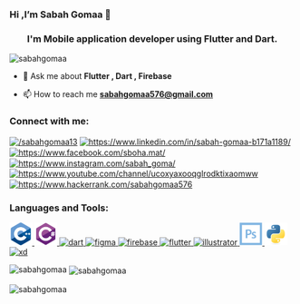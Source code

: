 ### Hi ,I’m Sabah Gomaa 👋

<h3 align="center">I'm Mobile application developer using Flutter and Dart.</h3>

<p align="left"> <img src="https://komarev.com/ghpvc/?username=sabahgomaa&label=Profile%20views&color=0e75b6&style=flat" alt="sabahgomaa" /> </p>
<!-- 
<p align="left"> <a href="https://github.com/ryo-ma/github-profile-trophy"><img src="https://github-profile-trophy.vercel.app/?username=sabahgomaa" alt="sabahgomaa" /></a> </p> -->

- 💬 Ask me about **Flutter , Dart , Firebase**

- 📫 How to reach me **sabahgomaa576@gmail.com**

<h3 align="left">Connect with me:</h3>
<p align="left">
<a href="https://twitter.com//sabahgomaa13" target="blank"><img align="center" src="https://raw.githubusercontent.com/rahuldkjain/github-profile-readme-generator/master/src/images/icons/Social/twitter.svg" alt="/sabahgomaa13" height="30" width="40" /></a>
<a href="https://linkedin.com/in/https://www.linkedin.com/in/sabah-gomaa-b171a1189/" target="blank"><img align="center" src="https://raw.githubusercontent.com/rahuldkjain/github-profile-readme-generator/master/src/images/icons/Social/linked-in-alt.svg" alt="https://www.linkedin.com/in/sabah-gomaa-b171a1189/" height="30" width="40" /></a>
<a href="https://fb.com/https://www.facebook.com/sboha.mat/" target="blank"><img align="center" src="https://raw.githubusercontent.com/rahuldkjain/github-profile-readme-generator/master/src/images/icons/Social/facebook.svg" alt="https://www.facebook.com/sboha.mat/" height="30" width="40" /></a>
<a href="https://instagram.com/https://www.instagram.com/sabah_goma/" target="blank"><img align="center" src="https://raw.githubusercontent.com/rahuldkjain/github-profile-readme-generator/master/src/images/icons/Social/instagram.svg" alt="https://www.instagram.com/sabah_goma/" height="30" width="40" /></a>
<a href="https://www.youtube.com/c/https://www.youtube.com/channel/ucoxyaxooqglrodktixaomww" target="blank"><img align="center" src="https://raw.githubusercontent.com/rahuldkjain/github-profile-readme-generator/master/src/images/icons/Social/youtube.svg" alt="https://www.youtube.com/channel/ucoxyaxooqglrodktixaomww" height="30" width="40" /></a>
<a href="https://www.hackerrank.com/https://www.hackerrank.com/sabahgomaa576" target="blank"><img align="center" src="https://raw.githubusercontent.com/rahuldkjain/github-profile-readme-generator/master/src/images/icons/Social/hackerrank.svg" alt="https://www.hackerrank.com/sabahgomaa576" height="30" width="40" /></a>
</p>

<h3 align="left">Languages and Tools:</h3>
<p align="left"> <a href="https://www.w3schools.com/cpp/" target="_blank" rel="noreferrer"> <img src="https://raw.githubusercontent.com/devicons/devicon/master/icons/cplusplus/cplusplus-original.svg" alt="cplusplus" width="40" height="40"/> </a> <a href="https://www.w3schools.com/cs/" target="_blank" rel="noreferrer"> <img src="https://raw.githubusercontent.com/devicons/devicon/master/icons/csharp/csharp-original.svg" alt="csharp" width="40" height="40"/> </a> <a href="https://dart.dev" target="_blank" rel="noreferrer"> <img src="https://www.vectorlogo.zone/logos/dartlang/dartlang-icon.svg" alt="dart" width="40" height="40"/> </a> <a href="https://www.figma.com/" target="_blank" rel="noreferrer"> <img src="https://www.vectorlogo.zone/logos/figma/figma-icon.svg" alt="figma" width="40" height="40"/> </a> <a href="https://firebase.google.com/" target="_blank" rel="noreferrer"> <img src="https://www.vectorlogo.zone/logos/firebase/firebase-icon.svg" alt="firebase" width="40" height="40"/> </a> <a href="https://flutter.dev" target="_blank" rel="noreferrer"> <img src="https://www.vectorlogo.zone/logos/flutterio/flutterio-icon.svg" alt="flutter" width="40" height="40"/> </a> <a href="https://www.adobe.com/in/products/illustrator.html" target="_blank" rel="noreferrer"> <img src="https://www.vectorlogo.zone/logos/adobe_illustrator/adobe_illustrator-icon.svg" alt="illustrator" width="40" height="40"/> </a> <a href="https://www.photoshop.com/en" target="_blank" rel="noreferrer"> <img src="https://raw.githubusercontent.com/devicons/devicon/master/icons/photoshop/photoshop-line.svg" alt="photoshop" width="40" height="40"/> </a> <a href="https://www.python.org" target="_blank" rel="noreferrer"> <img src="https://raw.githubusercontent.com/devicons/devicon/master/icons/python/python-original.svg" alt="python" width="40" height="40"/> </a> <a href="https://www.adobe.com/products/xd.html" target="_blank" rel="noreferrer"> <img src="https://cdn.worldvectorlogo.com/logos/adobe-xd.svg" alt="xd" width="40" height="40"/> </a> </p>

<p><img align="left" src="https://github-readme-stats.vercel.app/api/top-langs?username=sabahgomaa&show_icons=true&locale=en&layout=compact" alt="sabahgomaa" /></p>

<p>&nbsp;<img align="center" src="https://github-readme-stats.vercel.app/api?username=sabahgomaa&show_icons=true&locale=en" alt="sabahgomaa" /></p>

<p><img align="center" src="https://github-readme-streak-stats.herokuapp.com/?user=sabahgomaa&" alt="sabahgomaa" /></p>


